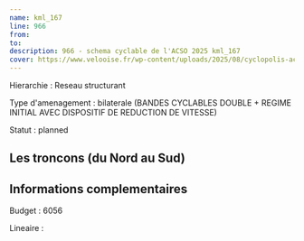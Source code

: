 ```yaml
---
name: kml_167 
line: 966
from: 
to:  
description: 966 - schema cyclable de l'ACSO 2025 kml_167 
cover: https://www.velooise.fr/wp-content/uploads/2025/08/cyclopolis-acso-966.jpg
---
```

Hierarchie : Reseau structurant

Type d'amenagement : bilaterale (BANDES CYCLABLES DOUBLE + REGIME INITIAL AVEC DISPOSITIF DE REDUCTION DE VITESSE)

Statut : planned

## Les troncons (du Nord au Sud)

## Informations complementaires

Budget  : 6056 

Lineaire :

